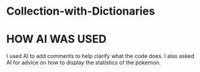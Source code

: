 # Collection-with-Dictionaries
 
# HOW AI WAS USED
I used AI to add comments to help clarify what the code does. I also asked AI for advice on how to display the statistics of the pokemon. 